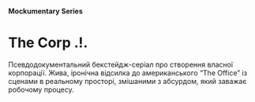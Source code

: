 #### Mockumentary Series

# The Corp .!.

Псевдодокументальний бекстейдж-серіал про створення власної корпорації. Жива, іронічна відсилка до американського “The Office” із сценами в реальному просторі, змішаними з абсурдом, який заважає робочому процесу.